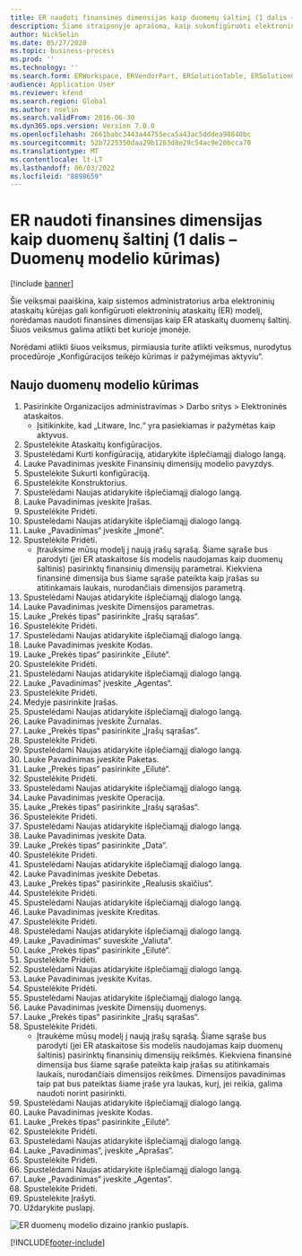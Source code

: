 ```yaml
---
title: ER naudoti finansines dimensijas kaip duomenų šaltinį (1 dalis – Duomenų modelio kūrimas)
description: Šiame straipsnyje aprašoma, kaip sukonfigūruoti elektroninės ataskaitos (ER) modelį, kad būtų galima naudoti finansines dimensijas kaip ER ataskaitų duomenų šaltinį. (1 dalis)
author: NickSelin
ms.date: 05/27/2020
ms.topic: business-process
ms.prod: ''
ms.technology: ''
ms.search.form: ERWorkspace, ERVendorPart, ERSolutionTable, ERSolutionCreateDropDialog, ERDataModelDesigner, ERDataModelContentsItemCreationDialog
audience: Application User
ms.reviewer: kfend
ms.search.region: Global
ms.author: nselin
ms.search.validFrom: 2016-06-30
ms.dyn365.ops.version: Version 7.0.0
ms.openlocfilehash: 2661babc3443a44755eca5a43ac5dddea98840bc
ms.sourcegitcommit: 52b7225350daa29b1263d8e29c54ac9e20bcca70
ms.translationtype: MT
ms.contentlocale: lt-LT
ms.lasthandoff: 06/03/2022
ms.locfileid: "8898659"
---
```

# <a name="er-use-financial-dimensions-as-a-data-source-part-1---design-data-model"></a>ER naudoti finansines dimensijas kaip duomenų šaltinį (1 dalis – Duomenų modelio kūrimas)

[!include [banner](../../includes/banner.md)]

Šie veiksmai paaiškina, kaip sistemos administratorius arba elektroninių ataskaitų kūrėjas gali konfigūruoti elektroninių ataskaitų (ER) modelį, norėdamas naudoti finansines dimensijas kaip ER ataskaitų duomenų šaltinį. Šiuos veiksmus galima atlikti bet kurioje įmonėje.

Norėdami atlikti šiuos veiksmus, pirmiausia turite atlikti veiksmus, nurodytus procedūroje „Konfigūracijos teikėjo kūrimas ir pažymėjimas aktyviu“.


## <a name="create-a-new-data-model"></a>Naujo duomenų modelio kūrimas
1. Pasirinkite Organizacijos administravimas > Darbo sritys > Elektroninės ataskaitos.
    * Įsitikinkite, kad „Litware, Inc.“ yra pasiekiamas ir pažymėtas kaip aktyvus.  
2. Spustelėkite Ataskaitų konfigūracijos.
3. Spustelėdami Kurti konfigūraciją, atidarykite išplečiamąjį dialogo langą.
4. Lauke Pavadinimas įveskite Finansinių dimensijų modelio pavyzdys.
5. Spustelėkite Sukurti konfigūraciją.
6. Spustelėkite Konstruktorius.
7. Spustelėdami Naujas atidarykite išplečiamąjį dialogo langą.
8. Lauke Pavadinimas įveskite Įrašas.
9. Spustelėkite Pridėti.
10. Spustelėdami Naujas atidarykite išplečiamąjį dialogo langą.
11. Lauke „Pavadinimas“ įveskite „Įmonė“.
12. Spustelėkite Pridėti.
    * Įtrauksime mūsų modelį į naują įrašų sąrašą. Šiame sąraše bus parodyti (jei ER ataskaitose šis modelis naudojamas kaip duomenų šaltinis) pasirinktų finansinių dimensijų parametrai. Kiekviena finansinė dimensija bus šiame sąraše pateikta kaip įrašas su atitinkamais laukais, nurodančiais dimensijos parametrą.  
13. Spustelėdami Naujas atidarykite išplečiamąjį dialogo langą.
14. Lauke Pavadinimas įveskite Dimensijos parametras.
15. Lauke „Prekės tipas“ pasirinkite „Įrašų sąrašas“.
16. Spustelėkite Pridėti.
17. Spustelėdami Naujas atidarykite išplečiamąjį dialogo langą.
18. Lauke Pavadinimas įveskite Kodas.
19. Lauke „Prekės tipas“ pasirinkite „Eilutė“.
20. Spustelėkite Pridėti.
21. Spustelėdami Naujas atidarykite išplečiamąjį dialogo langą.
22. Lauke „Pavadinimas“ įveskite „Agentas“.
23. Spustelėkite Pridėti.
24. Medyje pasirinkite Įrašas.
25. Spustelėdami Naujas atidarykite išplečiamąjį dialogo langą.
26. Lauke Pavadinimas įveskite Žurnalas.
27. Lauke „Prekės tipas“ pasirinkite „Įrašų sąrašas“.
28. Spustelėkite Pridėti.
29. Spustelėdami Naujas atidarykite išplečiamąjį dialogo langą.
30. Lauke Pavadinimas įveskite Paketas.
31. Lauke „Prekės tipas“ pasirinkite „Eilutė“.
32. Spustelėkite Pridėti.
33. Spustelėdami Naujas atidarykite išplečiamąjį dialogo langą.
34. Lauke Pavadinimas įveskite Operacija.
35. Lauke „Prekės tipas“ pasirinkite „Įrašų sąrašas“.
36. Spustelėkite Pridėti.
37. Spustelėdami Naujas atidarykite išplečiamąjį dialogo langą.
38. Lauke Pavadinimas įveskite Data.
39. Lauke „Prekės tipas“ pasirinkite „Data“.
40. Spustelėkite Pridėti.
41. Spustelėdami Naujas atidarykite išplečiamąjį dialogo langą.
42. Lauke Pavadinimas įveskite Debetas.
43. Lauke „Prekės tipas“ pasirinkite „Realusis skaičius“.
44. Spustelėkite Pridėti.
45. Spustelėdami Naujas atidarykite išplečiamąjį dialogo langą.
46. Lauke Pavadinimas įveskite Kreditas.
47. Spustelėkite Pridėti.
48. Spustelėdami Naujas atidarykite išplečiamąjį dialogo langą.
49. Lauke „Pavadinimas“ suveskite „Valiuta“.
50. Lauke „Prekės tipas“ pasirinkite „Eilutė“.
51. Spustelėkite Pridėti.
52. Spustelėdami Naujas atidarykite išplečiamąjį dialogo langą.
53. Lauke Pavadinimas įveskite Kvitas.
54. Spustelėkite Pridėti.
55. Spustelėdami Naujas atidarykite išplečiamąjį dialogo langą.
56. Lauke Pavadinimas įveskite Dimensijų duomenys.
57. Lauke „Prekės tipas“ pasirinkite „Įrašų sąrašas“.
58. Spustelėkite Pridėti.
    * Įtraukėme mūsų modelį į naują įrašų sąrašą. Šiame sąraše bus parodyti (jei ER ataskaitose šis modelis naudojamas kaip duomenų šaltinis) pasirinktų finansinių dimensijų reikšmės. Kiekviena finansinė dimensija bus šiame sąraše pateikta kaip įrašas su atitinkamais laukais, nurodančiais dimensijos reikšmes. Dimensijos pavadinimas taip pat bus pateiktas šiame įraše yra laukas, kurį, jei reikia, galima naudoti norint pasirinkti.  
59. Spustelėdami Naujas atidarykite išplečiamąjį dialogo langą.
60. Lauke Pavadinimas įveskite Kodas.
61. Lauke „Prekės tipas“ pasirinkite „Eilutė“.
62. Spustelėkite Pridėti.
63. Spustelėdami Naujas atidarykite išplečiamąjį dialogo langą.
64. Lauke „Pavadinimas“, įveskite „Aprašas“.
65. Spustelėkite Pridėti.
66. Spustelėdami Naujas atidarykite išplečiamąjį dialogo langą.
67. Lauke „Pavadinimas“ įveskite „Agentas“.
68. Spustelėkite Pridėti.
69. Spustelėkite Įrašyti.
70. Uždarykite puslapį.

![ER duomenų modelio dizaino įrankio puslapis.](../media/er-financial-dimensions-guides-data-model.png)



[!INCLUDE[footer-include](../../../../includes/footer-banner.md)]